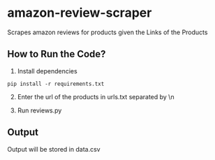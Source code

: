 # amazon-review-scraper
Scrapes amazon reviews for products given the Links of the Products

## How to Run the Code?

1. Install dependencies 

```pip install -r requirements.txt```

2. Enter the url of the products in urls.txt separated by \n

3. Run reviews.py

## Output 

Output will be stored in data.csv 






